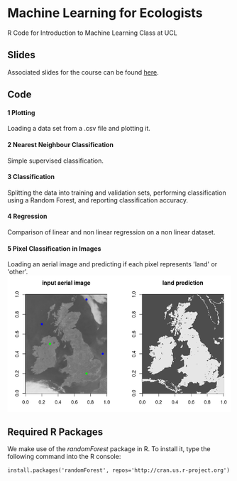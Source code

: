 # Machine Learning for Ecologists
R Code for Introduction to Machine Learning Class at UCL

## Slides
Associated slides for the course can be found [here](http://www0.cs.ucl.ac.uk/staff/O.MacAodha/ml_intro/).

## Code
#### 1 Plotting
Loading a data set from a .csv file and plotting it. 

#### 2 Nearest Neighbour Classification
Simple supervised classification. 

#### 3 Classification 
Splitting the data into training and validation sets, performing classification using a Random Forest, and reporting classification accuracy.  

#### 4 Regression
Comparison of linear and non linear regression on a non linear dataset. 

#### 5 Pixel Classification in Images
Loading an aerial image and predicting if each pixel represents 'land' or 'other'.
![alt text](https://github.com/macaodha/ML_Ecology/blob/master/5_pixel_classification_result.png "5 Pixel Classification Result")


## Required R Packages
We make use of the *randomForest* package in R. To install it, type the following command into the R console:
```
install.packages('randomForest', repos='http://cran.us.r-project.org')
